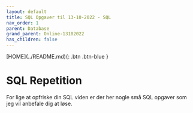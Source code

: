 ```yaml
---
layout: default
title: SQL Opgaver til 13-10-2022 - SQL
nav_order: 1
parent: Database
grand_parent: Online-13102022
has_children: false
---
```

<span class="fs-1">
[HOME](../README.md){: .btn .btn-blue }
</span>

# SQL Repetition
For lige at opfriske din SQL viden er der her nogle små SQL opgaver som jeg vil anbefale dig at løse.
